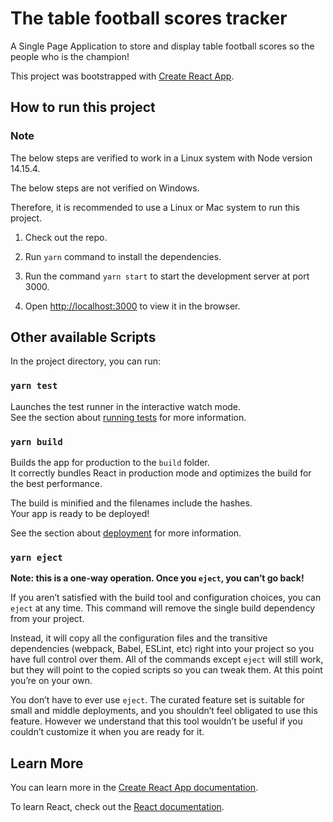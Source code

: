 # The table football scores tracker

A Single Page Application to store and display table football scores so the people who is the champion!

This project was bootstrapped with [Create React App](https://github.com/facebook/create-react-app).

## How to run this project

### Note

The below steps are verified to work in a Linux system with Node version 14.15.4.

The below steps are not verified on Windows.

Therefore, it is recommended to use a Linux or Mac system to run this project.

1. Check out the repo.

2. Run `yarn` command to install the dependencies.

3. Run the command `yarn start` to start the development server at port 3000.

4. Open [http://localhost:3000](http://localhost:3000) to view it in the browser.

## Other available Scripts

In the project directory, you can run:

### `yarn test`

Launches the test runner in the interactive watch mode.<br />
See the section about [running tests](https://facebook.github.io/create-react-app/docs/running-tests) for more information.

### `yarn build`

Builds the app for production to the `build` folder.<br />
It correctly bundles React in production mode and optimizes the build for the best performance.

The build is minified and the filenames include the hashes.<br />
Your app is ready to be deployed!

See the section about [deployment](https://facebook.github.io/create-react-app/docs/deployment) for more information.

### `yarn eject`

**Note: this is a one-way operation. Once you `eject`, you can’t go back!**

If you aren’t satisfied with the build tool and configuration choices, you can `eject` at any time. This command will remove the single build dependency from your project.

Instead, it will copy all the configuration files and the transitive dependencies (webpack, Babel, ESLint, etc) right into your project so you have full control over them. All of the commands except `eject` will still work, but they will point to the copied scripts so you can tweak them. At this point you’re on your own.

You don’t have to ever use `eject`. The curated feature set is suitable for small and middle deployments, and you shouldn’t feel obligated to use this feature. However we understand that this tool wouldn’t be useful if you couldn’t customize it when you are ready for it.

## Learn More

You can learn more in the [Create React App documentation](https://facebook.github.io/create-react-app/docs/getting-started).

To learn React, check out the [React documentation](https://reactjs.org/).
